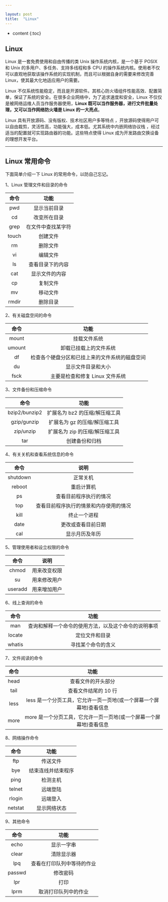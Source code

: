 ```yaml
---

layout: post
title:  "Linux"
---
```


* content
{:toc}

## Linux

Linux 是一套免费使用和自由传播的类 Unix 操作系统内核，是一个基于 POSIX 和 Unix 的多用户、多任务、支持多线程和多 CPU 的操作系统内核。使用者不仅可以直观地获取该操作系统的实现机制，而且可以根据自身的需要来修改完善 Linux，使其最大化地适应用户的需要。

Linux 不仅系统性能稳定，而且是开源软件。其核心防火墙组件性能高效、配置简单，保证了系统的安全。在很多企业网络中，为了追求速度和安全，Linux 不仅仅是被网络运维人员当作服务器使用，**Linux 既可以当作服务器，进行文件批量处理，又可以当作网络防火墙是 Linux 的一大亮点**。

Linux 具有开放源码、没有版权、技术社区用户多等特点 ，开放源码使得用户可以自由裁剪，灵活性高，功能强大，成本低。尤其系统中内嵌网络协议栈 ，经过适当的配置就可实现路由器的功能。这些特点使得 Linux 成为开发路由交换设备的理想开发平台。 

---

## Linux 常用命令

下面简单介绍一下 Linux 的常用命令，以防自己忘记。

1、Linux 管理文件和目录的命令

| 命令  |        功能        |
| :---: | :----------------: |
|  pwd  |    显示当前目录    |
|  cd   |    改变所在目录    |
| grep  | 在文件中查找某字符 |
| touch |      创建文件      |
|  rm   |      删除文件      |
|  vi   |      编辑文件      |
|  ls   |  查看目录下的内容  |
|  cat  |   显示文件的内容   |
|  cp   |      复制文件      |
|  mv   |      移动文件      |
| rmdir |      删除目录      |

2、有关磁盘空间的命令

|  命令  |                      功能                      |
| :----: | :--------------------------------------------: |
| mount  |                  挂载文件系统                  |
| umount |             卸载已挂载上的文件系统             |
|   df   | 检查各个硬盘分区和已挂上来的文件系统的磁盘空间 |
|   du   |               显示文件目录和大小               |
|  fsck  |        主要是检查和修复 Linux 文件系统         |

3、文件备份和压缩命令

|     命令      |              功能              |
| :-----------: | :----------------------------: |
| bzip2/bunzip2 | 扩展名为 bz2 的压缩/解压缩工具 |
|  gzip/gunzip  | 扩展名为 gz 的压缩/解压缩工具  |
|   zip/unzip   | 扩展名为 zip 的压缩/解压缩工具 |
|      tar      |         创建备份和归档         |

4、有关关机和查看系统信息的命令

|   命令   |                  说明                  |
| :------: | :------------------------------------: |
| shutdown |                正常关机                |
|  reboot  |               重启计算机               |
|    ps    |         查看目前程序执行的情况         |
|   top    | 查看目前程序执行的情景和内存使用的情况 |
|   kill   |              终止一个进程              |
|   date   |           更改或查看目前日期           |
|   cal    |             显示月历及年历             |

5、管理使用者和设立权限的命令

|  命令   |     说明     |
| :-----: | :----------: |
|  chmod  | 用来改变权限 |
|   su    | 用来修改用户 |
| useradd | 用来增加用户 |

6、线上查询的命令

|  命令  |                         功能                         |
| :----: | :--------------------------------------------------: |
|  man   | 查询和解释一个命令的使用方法，以及这个命令的说明事项 |
| locate |                    定位文件和目录                    |
| whatis |                  寻找某个命令的含义                  |

7、文件阅读的命令

| 命令 |                             功能                             |
| :--: | :----------------------------------------------------------: |
| head |                      查看文件的开头部分                      |
| tail |                     查看文件结尾的 10 行                     |
| less | less 是一个分页工具，它允许一页一页地(或一个屏幕一个屏幕地)查看信息 |
| more | more 是一个分页工具，它允许一页一页地(或一个屏幕一个屏幕地)查看信息 |

8、网络操作命令

|  命令   |        功能        |
| :-----: | :----------------: |
|   ftp   |      传送文件      |
|   bye   | 结束连线并结束程序 |
|  ping   |      检测主机      |
| telnet  |      远端登陆      |
| rlogin  |      远端登入      |
| netstat |    显示网络状态    |

9、其他命令

|  命令  |            功能            |
| :----: | :------------------------: |
|  echo  |         显示一字串         |
| clear  |         清除显示器         |
|  lpq   | 查看在打印队列中等待的作业 |
| passwd |          修改密码          |
|  lpr   |            打印            |
|  lprm  |    取消打印队列中的作业    |